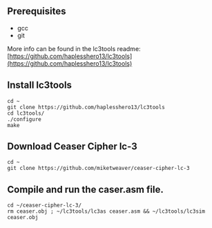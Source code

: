 ## Prerequisites

- gcc
- git

More info can be found in the lc3tools readme:
[https://github.com/haplesshero13/lc3tools](https://github.com/haplesshero13/lc3tools)

## Install lc3tools

    cd ~
    git clone https://github.com/haplesshero13/lc3tools
    cd lc3tools/
    ./configure
    make

## Download Ceaser Cipher lc-3

    cd ~
    git clone https://github.com/miketweaver/ceaser-cipher-lc-3

## Compile and run the caser.asm file.

    cd ~/ceaser-cipher-lc-3/
    rm ceaser.obj ; ~/lc3tools/lc3as ceaser.asm && ~/lc3tools/lc3sim ceaser.obj

